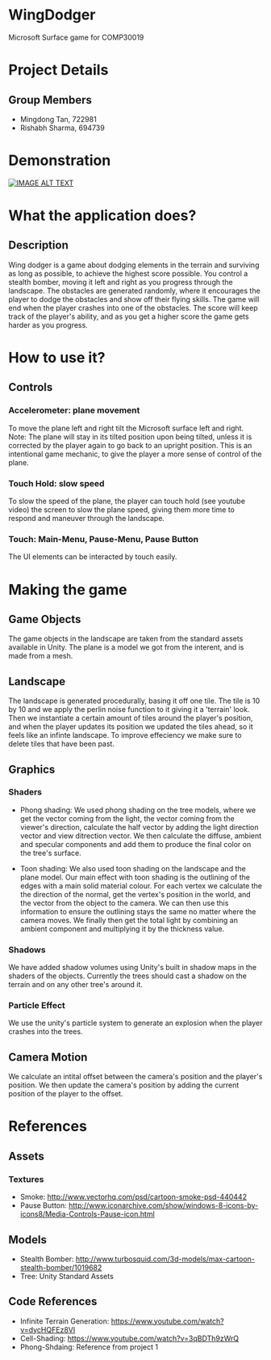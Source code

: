 # WingDodger
Microsoft Surface game for COMP30019

# Project Details

## Group Members
* Mingdong Tan, 722981
* Rishabh Sharma, 694739

# Demonstration
[![IMAGE ALT TEXT](http://img.youtube.com/vi/apBK2_G89DQ/maxresdefault.jpg)](https://www.youtube.com/watch?v=apBK2_G89DQ&feature=youtu.be)


# What the application does?

## Description
Wing dodger is a game about dodging elements in the terrain and surviving as long as possible, to achieve the highest score possible. You control a stealth bomber, moving it left and right as you progress through the landscape. The obstacles are generated randomly, where it encourages the player to dodge the obstacles and show off their flying skills. The game will end when the player crashes into one of the obstacles. The score will keep track of the player's ability, and as you get a higher score the game gets harder as you progress.  

# How to use it?

## Controls

### Accelerometer: plane movement
To move the plane left and right tilt the Microsoft surface left and right.
Note: The plane will stay in its tilted position upon being tilted, unless it is corrected by the player again to go back to an upright position. This is an intentional game mechanic, to give the player a more sense of control of the plane.

### Touch Hold: slow speed
To slow the speed of the plane, the player can touch hold (see youtube video) the screen to slow the plane speed, giving them more time to respond and maneuver through the landscape.

### Touch: Main-Menu, Pause-Menu, Pause Button
The UI elements can be interacted by touch easily.


# Making the game

## Game Objects
The game objects in the landscape are taken from the standard assets available in Unity.
The plane is a model we got from the interent, and is made from a mesh.

## Landscape
The landscape is generated procedurally, basing it off one tile. The tile is 10 by 10 and we apply the perlin noise function to it giving it a 'terrain' look. Then we instantiate a certain amount of tiles around the player's position, and when the player updates its position we updated the tiles ahead, so it feels like an infinte landscape. To improve effeciency we make sure to delete tiles that have been past.

## Graphics

### Shaders

* Phong shading:
We used phong shading on the tree models, where we get the vector coming from the light, the vector coming from the viewer's direction, calculate the half vector by adding the light direction vector and view ditrection vector. We then calculate the diffuse, ambient and specular components and add them to produce the final color on the tree's surface.

* Toon shading:
We also used toon shading on the landscape and the plane model. Our main effect with toon shading is the outlining of the edges with a main solid material colour. For each vertex we calculate the the direction of the normal, get the vertex's position in the world, and the vector from the object to the camera. We can then use this information to ensure the outlining stays the same no matter where the camera moves. We finally then get the total light by combining an ambient component and multiplying it by the thickness value. 

### Shadows
We have added shadow volumes using Unity's built in shadow maps in the shaders of the objects. Currently the trees should cast a shadow on the terrain and on any other tree's around it.

### Particle Effect
We use the unity's particle system to generate an explosion when the player crashes into the trees.

## Camera Motion
We calculate an intital offset between the camera's position and the player's position. We then update the camera's position by adding the current position of the player to the offset.


# References

## Assets

### Textures
* Smoke: http://www.vectorhq.com/psd/cartoon-smoke-psd-440442
* Pause Button: http://www.iconarchive.com/show/windows-8-icons-by-icons8/Media-Controls-Pause-icon.html

## Models
* Stealth Bomber: http://www.turbosquid.com/3d-models/max-cartoon-stealth-bomber/1019682
* Tree: Unity Standard Assets

## Code References
* Infinite Terrain Generation: https://www.youtube.com/watch?v=dycHQFEz8VI
* Cell-Shading: https://www.youtube.com/watch?v=3qBDTh9zWrQ
* Phong-Shdaing: Reference from project 1
